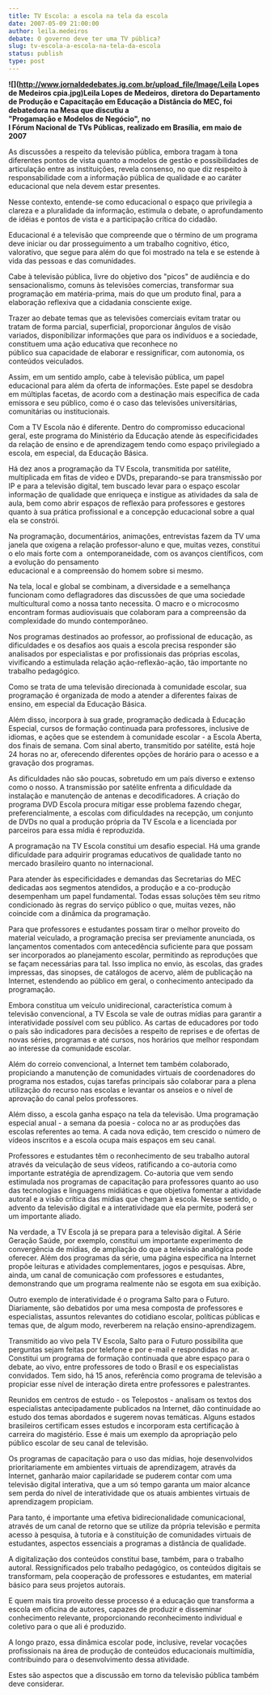 ```yaml
---
title: TV Escola: a escola na tela da escola
date: 2007-05-09 21:00:00
author: leila.medeiros
debate: O governo deve ter uma TV pública?
slug: tv-escola-a-escola-na-tela-da-escola
status: publish 
type: post
---
```


  
**![](http://www.jornaldedebates.ig.com.br/upload_file/Image/Leila Lopes de Medeiros cpia.jpg)Leila Lopes de Medeiros,** **diretora do Departamento de Produção e Capacitação em Educação a Distância do MEC, foi   
debatedora na Mesa que discutiu a   
"Progamação e Modelos de Negócio",** **no   
I Fórum Nacional de TVs Públicas, realizado em Brasília, em maio de 2007**   
  
As discussões a respeito da televisão pública, embora tragam à tona diferentes pontos de vista quanto a modelos de gestão e possibilidades de articulação entre as instituições, revela consenso, no que diz respeito à responsabilidade com a informação pública de qualidade e ao caráter educacional que nela devem estar presentes.  
  
Nesse contexto, entende-se como educacional o espaço que privilegia a clareza e a pluralidade da informação, estimula o debate, o aprofundamento de idéias e pontos de vista e a participação crítica do cidadão.  
  
Educacional é a televisão que compreende que o término de um programa deve iniciar ou dar prosseguimento a um trabalho cognitivo, ético, valorativo, que segue para além do que foi mostrado na tela e se estende à vida das pessoas e das comunidades.  
  
Cabe à televisão pública, livre do objetivo dos "picos" de audiência e do sensacionalismo, comuns às televisões comercias, transformar sua programação em matéria-prima, mais do que um produto final, para a elaboração reflexiva que a cidadania consciente exige.  
  
Trazer ao debate temas que as televisões comerciais evitam tratar ou tratam de forma parcial, superficial, proporcionar ângulos de visão variados, disponibilizar informações que para os indivíduos e a sociedade, constituem uma ação educativa que reconhece no  
público sua capacidade de elaborar e ressignificar, com autonomia, os conteúdos veiculados.   
  
Assim, em um sentido amplo, cabe à televisão pública, um papel educacional para além da oferta de informações. Este papel se desdobra em múltiplas facetas, de acordo com a destinação mais específica de cada emissora e seu público, como é o caso das televisões universitárias, comunitárias ou institucionais.  
  
Com a TV Escola não é diferente. Dentro do compromisso educacional geral, este programa do Ministério da Educação atende às especificidades da relação de ensino e de aprendizagem tendo como espaço privilegiado a escola, em especial, da Educação Básica.  
  
Há dez anos a programação da TV Escola, transmitida por satélite, multiplicada em fitas de vídeo e DVDs, preparando-se para transmissão por IP e para a televisão digital, tem buscado levar para o espaço escolar informação de qualidade que enriqueça e instigue as atividades da sala de aula, bem como abrir espaços de reflexão para professores e gestores quanto à sua prática profissional e a concepção educacional sobre a qual ela se constrói.  
  
Na programação, documentários, animações, entrevistas fazem da TV uma janela que oxigena a relação professor-aluno e que, muitas vezes, constitui o elo mais forte com a  ontemporaneidade, com os avanços científicos, com a evolução do pensamento  
educacional e a compreensão do homem sobre si mesmo.  
  
Na tela, local e global se combinam, a diversidade e a semelhança funcionam como deflagradores das discussões de que uma sociedade multicultural como a nossa tanto necessita. O macro e o microcosmo encontram formas audiovisuais que colaboram para a compreensão da complexidade do mundo contemporâneo.  
  
Nos programas destinados ao professor, ao profissional de educação, as dificuldades e os desafios aos quais a escola precisa responder são analisados por especialistas e por profissionais das próprias escolas, vivificando a estimulada relação ação-reflexão-ação, tão importante no trabalho pedagógico.  
  
Como se trata de uma televisão direcionada à comunidade escolar, sua programação é organizada de modo a atender a diferentes faixas de ensino, em especial da Educação Básica.   
  
Além disso, incorpora à sua grade, programação dedicada à Educação Especial, cursos de formação continuada para professores, inclusive de idiomas, e ações que se estendem à comunidade escolar - a Escola Aberta, dos finais de semana. Com sinal aberto, transmitido por satélite, está hoje 24 horas no ar, oferecendo diferentes opções de horário para o acesso e a gravação dos programas.  
  
As dificuldades não são poucas, sobretudo em um país diverso e extenso como o nosso. A transmissão por satélite enfrenta a dificuldade da instalação e manutenção de antenas e decodificadores. A criação do programa DVD Escola procura mitigar esse problema fazendo chegar, preferencialmente, a escolas com dificuldades na recepção, um conjunto de DVDs no qual a produção própria da TV Escola e a licenciada por parceiros para essa mídia é reproduzida.  
  
A programação na TV Escola constitui um desafio especial. Há uma grande dificuldade para adquirir programas educativos de qualidade tanto no mercado brasileiro quanto no internacional.   
  
Para atender às especificidades e demandas das Secretarias do MEC dedicadas aos segmentos atendidos, a produção e a co-produção desempenham um papel fundamental. Todas essas soluções têm seu ritmo condicionado às regras do serviço público o que, muitas vezes, não coincide com a dinâmica da programação.  
  
Para que professores e estudantes possam tirar o melhor proveito do material veiculado, a programação precisa ser previamente anunciada, os lançamentos comentados com antecedência suficiente para que possam ser incorporados ao planejamento escolar, permitindo as reproduções que se façam necessárias para tal. Isso implica no envio, às escolas, das grades impressas, das sinopses, de catálogos de acervo, além de publicação na Internet, estendendo ao público em geral, o conhecimento antecipado da programação.  
  
Embora constitua um veículo unidirecional, característica comum à televisão convencional, a TV Escola se vale de outras mídias para garantir a interatividade possível com seu público. As cartas de educadores por todo o país são indicadores para decisões a respeito de reprises e de ofertas de novas séries, programas e até cursos, nos horários que melhor respondam ao interesse da comunidade escolar.  
  
Além do correio convencional, a Internet tem também colaborado, propiciando a manutenção de comunidades virtuais de coordenadores do programa nos estados, cujas tarefas principais são colaborar para a plena utilização do recurso nas escolas e levantar os anseios e o nível de aprovação do canal pelos professores.  
  
Além disso, a escola ganha espaço na tela da televisão. Uma programação especial anual - a semana da poesia - coloca no ar as produções das escolas referentes ao tema. A cada nova edição, tem crescido o número de vídeos inscritos e a escola ocupa mais espaços em seu canal.   
  
Professores e estudantes têm o reconhecimento de seu trabalho autoral através da veiculação de seus vídeos, ratificando a co-autoria como importante estratégia de aprendizagem. Co-autoria que vem sendo estimulada nos programas de capacitação para professores quanto ao uso das tecnologias e linguagens midiáticas e que objetiva fomentar a atividade autoral e a visão crítica das mídias que chegam à escola. Nesse sentido, o advento da televisão digital e a interatividade que ela permite, poderá ser um importante aliado.  
  
Na verdade, a TV Escola já se prepara para a televisão digital. A Série Geração Saúde, por exemplo, constitui um importante experimento de convergência de mídias, de ampliação do que a televisão analógica pode oferecer. Além dos programas da série, uma página específica na Internet propõe leituras e atividades complementares, jogos e pesquisas. Abre, ainda, um canal de comunicação com professores e estudantes, demonstrando que um programa realmente não se esgota em sua exibição.  
  
Outro exemplo de interatividade é o programa Salto para o Futuro. Diariamente, são debatidos por uma mesa composta de professores e especialistas, assuntos relevantes do cotidiano escolar, políticas públicas e temas que, de algum modo, reverberem na relação ensino-aprendizagem.  
  
Transmitido ao vivo pela TV Escola, Salto para o Futuro possibilita que perguntas sejam feitas por telefone e por e-mail e respondidas no ar. Constitui um programa de formação continuada que abre espaço para o debate, ao vivo, entre professores de todo o Brasil e os especialistas convidados. Tem sido, há 15 anos, referência como programa de televisão a propiciar esse nível de interação direta entre professores e palestrantes.  
  
Reunidos em centros de estudo - os Telepostos - analisam os textos dos especialistas antecipadamente publicados na Internet, dão continuidade ao estudo dos temas abordados e sugerem novas temáticas. Alguns estados brasileiros certificam esses estudos e incorporam esta certificação à carreira do magistério. Esse é mais um exemplo da apropriação pelo público escolar de seu canal de televisão.  
  
Os programas de capacitação para o uso das mídias, hoje desenvolvidos prioritariamente em ambientes virtuais de aprendizagem, através da Internet, ganharão maior capilaridade se puderem contar com uma televisão digital interativa, que a um só tempo garanta um maior alcance sem perda do nível de interatividade que os atuais ambientes virtuais de aprendizagem propiciam.   
  
Para tanto, é importante uma efetiva bidirecionalidade comunicacional, através de um canal de retorno que se utilize da própria televisão e permita acesso à pesquisa, à tutoria e à constituição de comunidades virtuais de estudantes, aspectos essenciais a programas a distância de qualidade.  
  
A digitalização dos conteúdos constitui base, também, para o trabalho autoral. Ressignificados pelo trabalho pedagógico, os conteúdos digitais se transformam, pela cooperação de professores e estudantes, em material básico para seus projetos autorais.  
  
E quem mais tira proveito desse processo é a educação que transforma a escola em oficina de autores, capazes de produzir e disseminar conhecimento relevante, proporcionando reconhecimento individual e coletivo para o que ali é produzido.   
  
A longo prazo, essa dinâmica escolar pode, inclusive, revelar vocações profissionais na área de produção de conteúdos educacionais multimídia, contribuindo para o desenvolvimento dessa atividade.  
  
Estes são aspectos que a discussão em torno da televisão pública também deve considerar.
